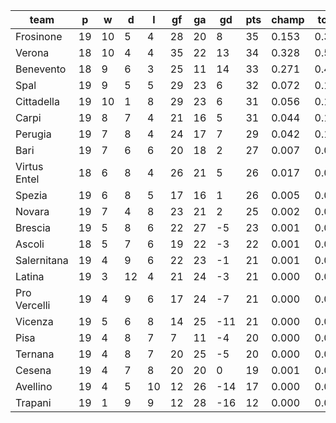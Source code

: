 |     team     | p  | w  | d  | l  | gf | ga | gd  | pts | champ | top2  | top3  | top4  |  5-7  | bot4  | bot3  | bot2  |
|--------------|----|----|----|----|----|----|-----|-----|-------|-------|-------|-------|-------|-------|-------|-------|
| Frosinone    | 19 | 10 |  5 |  4 | 28 | 20 |   8 |  35 | 0.153 | 0.321 | 0.486 | 0.617 | 0.250 | 0.000 | 0.000 | 0.000|
| Verona       | 18 | 10 |  4 |  4 | 35 | 22 |  13 |  34 | 0.328 | 0.541 | 0.680 | 0.781 | 0.157 | 0.000 | 0.000 | 0.000|
| Benevento    | 18 |  9 |  6 |  3 | 25 | 11 |  14 |  33 | 0.271 | 0.476 | 0.628 | 0.743 | 0.183 | 0.000 | 0.000 | 0.000|
| Spal         | 19 |  9 |  5 |  5 | 29 | 23 |   6 |  32 | 0.072 | 0.178 | 0.297 | 0.417 | 0.306 | 0.001 | 0.000 | 0.000|
| Cittadella   | 19 | 10 |  1 |  8 | 29 | 23 |   6 |  31 | 0.056 | 0.141 | 0.244 | 0.357 | 0.318 | 0.002 | 0.001 | 0.001|
| Carpi        | 19 |  8 |  7 |  4 | 21 | 16 |   5 |  31 | 0.044 | 0.112 | 0.200 | 0.312 | 0.325 | 0.002 | 0.001 | 0.000|
| Perugia      | 19 |  7 |  8 |  4 | 24 | 17 |   7 |  29 | 0.042 | 0.121 | 0.220 | 0.326 | 0.326 | 0.003 | 0.001 | 0.001|
| Bari         | 19 |  7 |  6 |  6 | 20 | 18 |   2 |  27 | 0.007 | 0.023 | 0.052 | 0.089 | 0.208 | 0.020 | 0.008 | 0.002|
| Virtus Entel | 18 |  6 |  8 |  4 | 26 | 21 |   5 |  26 | 0.017 | 0.044 | 0.089 | 0.148 | 0.251 | 0.015 | 0.007 | 0.002|
| Spezia       | 19 |  6 |  8 |  5 | 17 | 16 |   1 |  26 | 0.005 | 0.021 | 0.049 | 0.089 | 0.197 | 0.024 | 0.011 | 0.004|
| Novara       | 19 |  7 |  4 |  8 | 23 | 21 |   2 |  25 | 0.002 | 0.009 | 0.024 | 0.049 | 0.139 | 0.053 | 0.026 | 0.009|
| Brescia      | 19 |  5 |  8 |  6 | 22 | 27 |  -5 |  23 | 0.001 | 0.002 | 0.006 | 0.012 | 0.055 | 0.151 | 0.083 | 0.037|
| Ascoli       | 18 |  5 |  7 |  6 | 19 | 22 |  -3 |  22 | 0.001 | 0.004 | 0.009 | 0.018 | 0.069 | 0.136 | 0.076 | 0.034|
| Salernitana  | 19 |  4 |  9 |  6 | 22 | 23 |  -1 |  21 | 0.001 | 0.003 | 0.008 | 0.015 | 0.059 | 0.142 | 0.083 | 0.036|
| Latina       | 19 |  3 | 12 |  4 | 21 | 24 |  -3 |  21 | 0.000 | 0.001 | 0.003 | 0.009 | 0.040 | 0.187 | 0.117 | 0.053|
| Pro Vercelli | 19 |  4 |  9 |  6 | 17 | 24 |  -7 |  21 | 0.000 | 0.000 | 0.000 | 0.002 | 0.017 | 0.319 | 0.212 | 0.107|
| Vicenza      | 19 |  5 |  6 |  8 | 14 | 25 | -11 |  21 | 0.000 | 0.000 | 0.001 | 0.002 | 0.010 | 0.420 | 0.292 | 0.154|
| Pisa         | 19 |  4 |  8 |  7 |  7 | 11 |  -4 |  20 | 0.000 | 0.000 | 0.002 | 0.004 | 0.019 | 0.309 | 0.197 | 0.095|
| Ternana      | 19 |  4 |  8 |  7 | 20 | 25 |  -5 |  20 | 0.000 | 0.000 | 0.001 | 0.002 | 0.018 | 0.359 | 0.241 | 0.122|
| Cesena       | 19 |  4 |  7 |  8 | 20 | 20 |   0 |  19 | 0.001 | 0.001 | 0.004 | 0.010 | 0.052 | 0.164 | 0.096 | 0.043|
| Avellino     | 19 |  4 |  5 | 10 | 12 | 26 | -14 |  17 | 0.000 | 0.000 | 0.000 | 0.000 | 0.002 | 0.748 | 0.639 | 0.474|
| Trapani      | 19 |  1 |  9 |  9 | 12 | 28 | -16 |  12 | 0.000 | 0.000 | 0.000 | 0.000 | 0.000 | 0.947 | 0.909 | 0.828|
